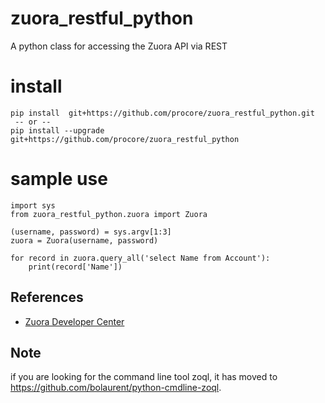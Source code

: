 # zuora_restful_python
A python class for accessing the Zuora API via REST

# install
```
pip install  git+https://github.com/procore/zuora_restful_python.git
 -- or --
pip install --upgrade git+https://github.com/procore/zuora_restful_python
```

# sample use

```
import sys
from zuora_restful_python.zuora import Zuora

(username, password) = sys.argv[1:3]
zuora = Zuora(username, password)

for record in zuora.query_all('select Name from Account'):
    print(record['Name'])
```

## References

* [Zuora Developer Center](https://www.zuora.com/developer/)

## Note

if you are looking for the command line tool zoql, it has moved to https://github.com/bolaurent/python-cmdline-zoql.
